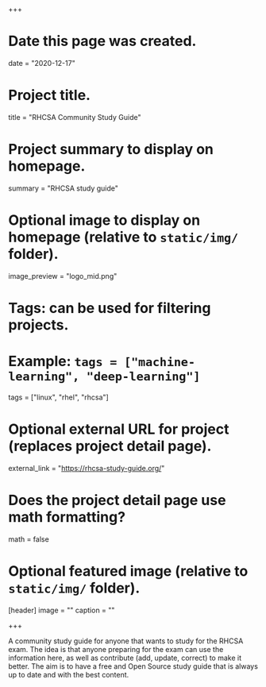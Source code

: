 +++
# Date this page was created.
date = "2020-12-17"

# Project title.
title = "RHCSA Community Study Guide"

# Project summary to display on homepage.
summary = "RHCSA study guide"

# Optional image to display on homepage (relative to `static/img/` folder).
image_preview = "logo_mid.png"

# Tags: can be used for filtering projects.
# Example: `tags = ["machine-learning", "deep-learning"]`
tags = ["linux", "rhel", "rhcsa"]

# Optional external URL for project (replaces project detail page).
external_link = "https://rhcsa-study-guide.org/"

# Does the project detail page use math formatting?
math = false

# Optional featured image (relative to `static/img/` folder).
[header]
image = ""
caption = ""

+++

A community study guide for anyone that wants to study for the RHCSA exam. The idea is that anyone preparing for the exam can use the information here, as well as contribute (add, update, correct) to make it better. The aim is to have a free and Open Source study guide that is always up to date and with the best content.
